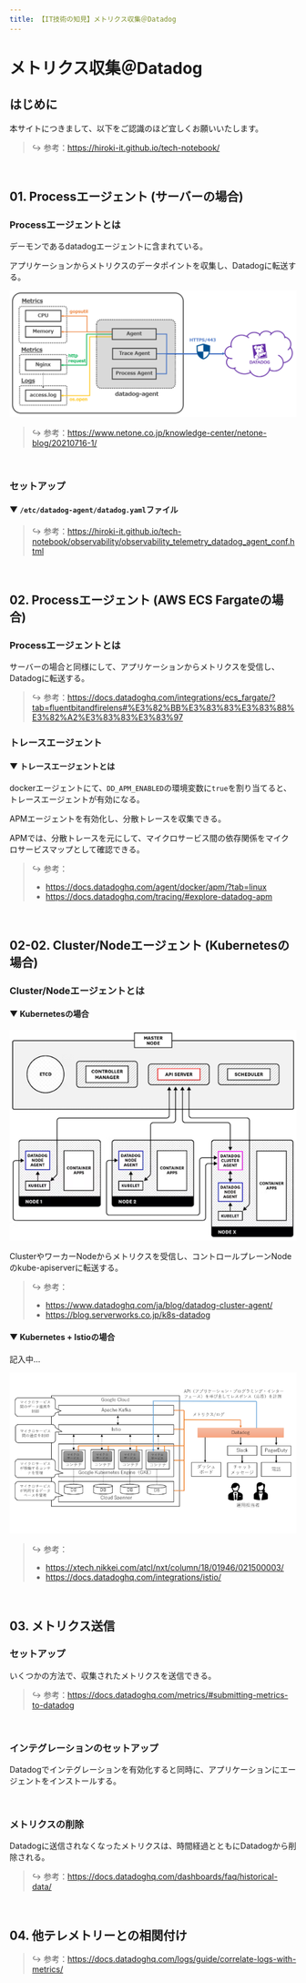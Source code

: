 ```yaml
---
title: 【IT技術の知見】メトリクス収集＠Datadog
---
```


# メトリクス収集＠Datadog

## はじめに

本サイトにつきまして、以下をご認識のほど宜しくお願いいたします。

> ↪️ 参考：https://hiroki-it.github.io/tech-notebook/

<br>

## 01. Processエージェント (サーバーの場合)

### Processエージェントとは

デーモンであるdatadogエージェントに含まれている。

アプリケーションからメトリクスのデータポイントを収集し、Datadogに転送する。

![datadog-agent_on-server](https://raw.githubusercontent.com/hiroki-it/tech-notebook-images/master/images/datadog-agent_on-server.png)

> ↪️ 参考：https://www.netone.co.jp/knowledge-center/netone-blog/20210716-1/

<br>

### セットアップ

#### ▼ `/etc/datadog-agent/datadog.yaml`ファイル

> ↪️ 参考：https://hiroki-it.github.io/tech-notebook/observability/observability_telemetry_datadog_agent_conf.html

<br>

## 02. Processエージェント (AWS ECS Fargateの場合)

### Processエージェントとは

サーバーの場合と同様にして、アプリケーションからメトリクスを受信し、Datadogに転送する。

> ↪️ 参考：https://docs.datadoghq.com/integrations/ecs_fargate/?tab=fluentbitandfirelens#%E3%82%BB%E3%83%83%E3%83%88%E3%82%A2%E3%83%83%E3%83%97

### トレースエージェント

#### ▼ トレースエージェントとは

dockerエージェントにて、`DD_APM_ENABLED`の環境変数に`true`を割り当てると、トレースエージェントが有効になる。

APMエージェントを有効化し、分散トレースを収集できる。

APMでは、分散トレースを元にして、マイクロサービス間の依存関係をマイクロサービスマップとして確認できる。

> ↪️ 参考：
>
> - https://docs.datadoghq.com/agent/docker/apm/?tab=linux
> - https://docs.datadoghq.com/tracing/#explore-datadog-apm

<br>

## 02-02. Cluster/Nodeエージェント (Kubernetesの場合)

### Cluster/Nodeエージェントとは

#### ▼ Kubernetesの場合

![datadog-agent_on_kubernetes](https://raw.githubusercontent.com/hiroki-it/tech-notebook-images/master/images/datadog-agent_on_kubernetes.png)

ClusterやワーカーNodeからメトリクスを受信し、コントロールプレーンNodeのkube-apiserverに転送する。

> ↪️ 参考：
>
> - https://www.datadoghq.com/ja/blog/datadog-cluster-agent/
> - https://blog.serverworks.co.jp/k8s-datadog

#### ▼ Kubernetes + Istioの場合

記入中...

![datadog-agent_on_kubernetes_istio](https://raw.githubusercontent.com/hiroki-it/tech-notebook-images/master/images/datadog-agent_on_kubernetes_istio.png)

> ↪️ 参考：
>
> - https://xtech.nikkei.com/atcl/nxt/column/18/01946/021500003/
> - https://docs.datadoghq.com/integrations/istio/

<br>

## 03. メトリクス送信

### セットアップ

いくつかの方法で、収集されたメトリクスを送信できる。

> ↪️ 参考：https://docs.datadoghq.com/metrics/#submitting-metrics-to-datadog

<br>

### インテグレーションのセットアップ

Datadogでインテグレーションを有効化すると同時に、アプリケーションにエージェントをインストールする。

<br>

### メトリクスの削除

Datadogに送信されなくなったメトリクスは、時間経過とともにDatadogから削除される。

> ↪️ 参考：https://docs.datadoghq.com/dashboards/faq/historical-data/

<br>

## 04. 他テレメトリーとの相関付け

> ↪️ 参考：https://docs.datadoghq.com/logs/guide/correlate-logs-with-metrics/

<br>

